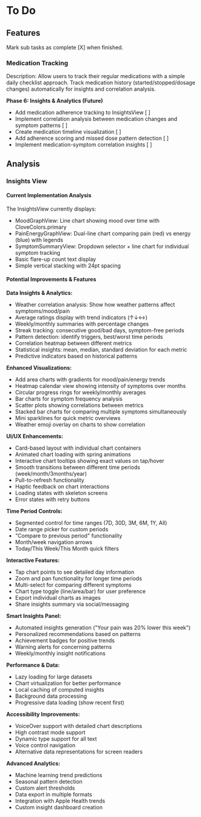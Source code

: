 # To Do

## Features
Mark sub tasks as complete [X] when finished.

### Medication Tracking
Description: Allow users to track their regular medications with a simple daily checklist approach. Track medication history (started/stopped/dosage changes) automatically for insights and correlation analysis.

**Phase 6: Insights & Analytics (Future)**
- Add medication adherence tracking to InsightsView [ ]
- Implement correlation analysis between medication changes and symptom patterns [ ]
- Create medication timeline visualization [ ]
- Add adherence scoring and missed dose pattern detection [ ]
- Implement medication-symptom correlation insights [ ]

## Analysis

### Insights View

#### Current Implementation Analysis
The InsightsView currently displays:
- MoodGraphView: Line chart showing mood over time with CloveColors.primary
- PainEnergyGraphView: Dual-line chart comparing pain (red) vs energy (blue) with legends
- SymptomSummaryView: Dropdown selector + line chart for individual symptom tracking
- Basic flare-up count text display
- Simple vertical stacking with 24pt spacing

#### Potential Improvements & Features

**Data Insights & Analytics:**
- Weather correlation analysis: Show how weather patterns affect symptoms/mood/pain
- Average ratings display with trend indicators (↑↓↔)
- Weekly/monthly summaries with percentage changes
- Streak tracking: consecutive good/bad days, symptom-free periods
- Pattern detection: identify triggers, best/worst time periods
- Correlation heatmap between different metrics
- Statistical insights: mean, median, standard deviation for each metric
- Predictive indicators based on historical patterns

**Enhanced Visualizations:**
- Add area charts with gradients for mood/pain/energy trends
- Heatmap calendar view showing intensity of symptoms over months
- Circular progress rings for weekly/monthly averages
- Bar charts for symptom frequency analysis
- Scatter plots showing correlations between metrics
- Stacked bar charts for comparing multiple symptoms simultaneously
- Mini sparklines for quick metric overviews
- Weather emoji overlay on charts to show correlation

**UI/UX Enhancements:**
- Card-based layout with individual chart containers
- Animated chart loading with spring animations
- Interactive chart tooltips showing exact values on tap/hover
- Smooth transitions between different time periods (week/month/3months/year)
- Pull-to-refresh functionality
- Haptic feedback on chart interactions
- Loading states with skeleton screens
- Error states with retry buttons

**Time Period Controls:**
- Segmented control for time ranges (7D, 30D, 3M, 6M, 1Y, All)
- Date range picker for custom periods
- "Compare to previous period" functionality
- Month/week navigation arrows
- Today/This Week/This Month quick filters

**Interactive Features:**
- Tap chart points to see detailed day information
- Zoom and pan functionality for longer time periods
- Multi-select for comparing different symptoms
- Chart type toggle (line/area/bar) for user preference
- Export individual charts as images
- Share insights summary via social/messaging

**Smart Insights Panel:**
- Automated insights generation ("Your pain was 20% lower this week")
- Personalized recommendations based on patterns
- Achievement badges for positive trends
- Warning alerts for concerning patterns
- Weekly/monthly insight notifications

**Performance & Data:**
- Lazy loading for large datasets
- Chart virtualization for better performance
- Local caching of computed insights
- Background data processing
- Progressive data loading (show recent first)

**Accessibility Improvements:**
- VoiceOver support with detailed chart descriptions
- High contrast mode support
- Dynamic type support for all text
- Voice control navigation
- Alternative data representations for screen readers

**Advanced Analytics:**
- Machine learning trend predictions
- Seasonal pattern detection
- Custom alert thresholds
- Data export in multiple formats
- Integration with Apple Health trends
- Custom insight dashboard creation
